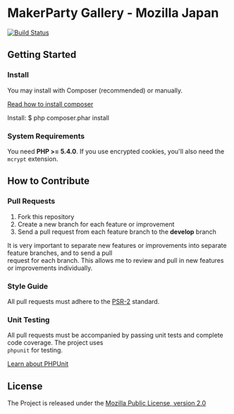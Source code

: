 MakerParty Gallery -  Mozilla Japan
===============
[![Build Status](https://secure.travis-ci.org/sota0805/mozilla-makerparty-gallery)](http://travis-ci.org/sota0805/mozilla-makerparty-gallery)



## Getting Started
### Install

You may install with Composer (recommended) or manually.

[Read how to install composer](http://getcomposer.org/doc/00-intro.md#installation-nix)

Install:
$ php composer.phar install


### System Requirements

You need **PHP >= 5.4.0**. If you use encrypted cookies, you'll also need the `mcrypt` extension.






## How to Contribute
### Pull Requests

1. Fork this repository  
2. Create a new branch for each feature or improvement  
3. Send a pull request from each feature branch to the **develop** branch

It is very important to separate new features or improvements into separate feature branches, and to send a pull  
request for each branch. This allows me to review and pull in new features or improvements individually.


### Style Guide

All pull requests must adhere to the [PSR-2](https://github.com/php-fig/fig-standards/blob/master/accepted/PSR-2-coding-style-guide.md) standard.
### Unit Testing

All pull requests must be accompanied by passing unit tests and complete code coverage. The project uses  
`phpunit` for testing.

[Learn about PHPUnit](https://github.com/sebastianbergmann/phpunit/)




## License

The Project is released under the [Mozilla Public License, version 2.0](LICENSE)

